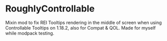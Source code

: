 # RoughlyControllable
Mixin mod to fix REI Tooltips rendering in the middle of screen when using Controllable Tooltips on 1.18.2, also for Compat &amp; QOL. Made for myself while modpack testing.

